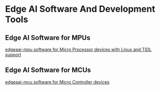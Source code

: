 # Edge AI Software And Development Tools

## Edge AI Software for MPUs
[edgeaai-mpu software for Micro Processor devices with Linux and TIDL support](edgeai-mpu/)

## Edge AI Software for MCUs
[edgeaai-mcu software for Micro Controller devices](edgeai-mcu/)
